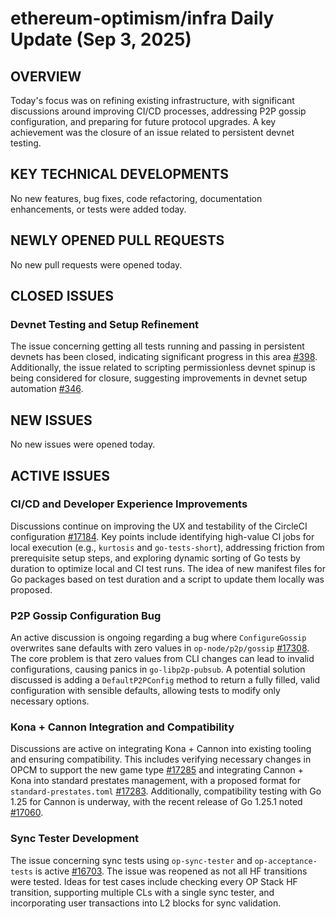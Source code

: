 # ethereum-optimism/infra Daily Update (Sep 3, 2025)
## OVERVIEW 
Today's focus was on refining existing infrastructure, with significant discussions around improving CI/CD processes, addressing P2P gossip configuration, and preparing for future protocol upgrades. A key achievement was the closure of an issue related to persistent devnet testing.

## KEY TECHNICAL DEVELOPMENTS
No new features, bug fixes, code refactoring, documentation enhancements, or tests were added today.

## NEWLY OPENED PULL REQUESTS
No new pull requests were opened today.

## CLOSED ISSUES
### Devnet Testing and Setup Refinement
The issue concerning getting all tests running and passing in persistent devnets has been closed, indicating significant progress in this area [#398](https://github.com/ethereum-optimism/infra/issues/398). Additionally, the issue related to scripting permissionless devnet spinup is being considered for closure, suggesting improvements in devnet setup automation [#346](https://github.com/ethereum-optimism/infra/issues/346).

## NEW ISSUES
No new issues were opened today.

## ACTIVE ISSUES
### CI/CD and Developer Experience Improvements
Discussions continue on improving the UX and testability of the CircleCI configuration [#17184](https://github.com/ethereum-optimism/infra/issues/17184). Key points include identifying high-value CI jobs for local execution (e.g., `kurtosis` and `go-tests-short`), addressing friction from prerequisite setup steps, and exploring dynamic sorting of Go tests by duration to optimize local and CI test runs. The idea of new manifest files for Go packages based on test duration and a script to update them locally was proposed.

### P2P Gossip Configuration Bug
An active discussion is ongoing regarding a bug where `ConfigureGossip` overwrites sane defaults with zero values in `op-node/p2p/gossip` [#17308](https://github.com/ethereum-optimism/infra/issues/17308). The core problem is that zero values from CLI changes can lead to invalid configurations, causing panics in `go-libp2p-pubsub`. A potential solution discussed is adding a `DefaultP2PConfig` method to return a fully filled, valid configuration with sensible defaults, allowing tests to modify only necessary options.

### Kona + Cannon Integration and Compatibility
Discussions are active on integrating Kona + Cannon into existing tooling and ensuring compatibility. This includes verifying necessary changes in OPCM to support the new game type [#17285](https://github.com/ethereum-optimism/infra/issues/17285) and integrating Cannon + Kona into standard prestates management, with a proposed format for `standard-prestates.toml` [#17283](https://github.com/ethereum-optimism/infra/issues/17283). Additionally, compatibility testing with Go 1.25 for Cannon is underway, with the recent release of Go 1.25.1 noted [#17060](https://github.com/ethereum-optimism/infra/issues/17060).

### Sync Tester Development
The issue concerning sync tests using `op-sync-tester` and `op-acceptance-tests` is active [#16703](https://github.com/ethereum-optimism/infra/issues/16703). The issue was reopened as not all HF transitions were tested. Ideas for test cases include checking every OP Stack HF transition, supporting multiple CLs with a single sync tester, and incorporating user transactions into L2 blocks for sync validation.